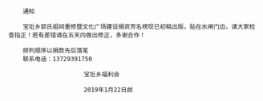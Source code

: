         通知

        宝坵乡郭氏祖祠重修暨文化广场建设捐资芳名榜现已初稿出版，贴在水闸门边，请大家检查指正！若有差错请在五天内做出修正，多谢合作！                               

        排列顺序以捐款先后落笔
        联系电话：13729391750

                         宝坵乡福利会 

                         2019年1月22日啟 